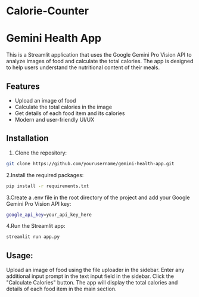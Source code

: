 # Calorie-Counter

# Gemini Health App

This is a Streamlit application that uses the Google Gemini Pro Vision API to analyze images of food and calculate the total calories. The app is designed to help users understand the nutritional content of their meals.

## Features

- Upload an image of food
- Calculate the total calories in the image
- Get details of each food item and its calories
- Modern and user-friendly UI/UX

## Installation

1. Clone the repository:

```bash
git clone https://github.com/yourusername/gemini-health-app.git
```
2.Install the required packages:
```bash
pip install -r requirements.txt
```
3.Create a .env file in the root directory of the project and add your Google Gemini Pro Vision API key:
```bash
google_api_key=your_api_key_here
```
4.Run the Streamlit app:
```bash
streamlit run app.py
```
## Usage:
Upload an image of food using the file uploader in the sidebar.
Enter any additional input prompt in the text input field in the sidebar.
Click the "Calculate Calories" button.
The app will display the total calories and details of each food item in the main section.
